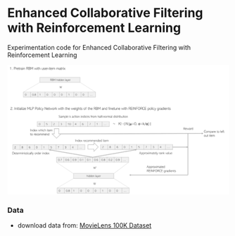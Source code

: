 # Enhanced Collaborative Filtering with Reinforcement Learning
Experimentation code for Enhanced Collaborative Filtering with Reinforcement Learning

![image](https://github.com/leee5495/RL_RBM/blob/master/misc/%EB%8F%84%ED%98%95.png)

### Data
- download data from: [MovieLens 100K Dataset](https://grouplens.org/datasets/movielens/100k/)
